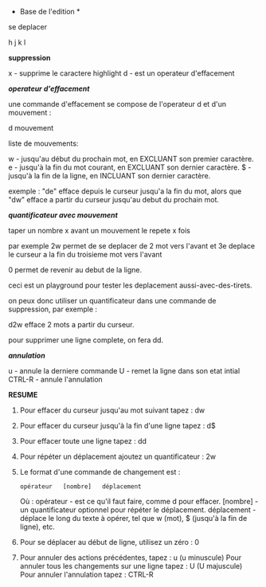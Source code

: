 * Base de l'edition *

se deplacer

h j k l

**suppression**

x - supprime le caractere highlight
d - est un operateur d'effacement

***operateur d'effacement***

une commande d'effacement se compose de l'operateur d et d'un mouvement :

d mouvement

liste de mouvements:

w - jusqu'au début du prochain mot, en EXCLUANT son premier caractère.
e - jusqu'à la fin du mot courant, en EXCLUANT son dernier caractère.
$ - jusqu'à la fin de la ligne, en INCLUANT son dernier caractère.

exemple : "de" efface depuis le curseur jusqu'a la fin du mot, alors que "dw" efface a partir du curseur jusqu'au debut du prochain mot.

***quantificateur avec mouvement***

taper un nombre x avant un mouvement le repete x fois

par exemple 2w permet de se deplacer de 2 mot vers l'avant et 3e deplace le curseur a la fin du troisieme mot vers l'avant

0 permet de revenir au debut de la ligne.

ceci est un playground pour tester les deplacement aussi-avec-des-tirets.

on peux donc utiliser un quantificateur dans une commande de suppression, par exemple :

d2w efface 2 mots a partir du curseur.

pour supprimer une ligne complete, on fera dd.

***annulation***

u - annule la derniere commande
U - remet la ligne dans son etat intial
CTRL-R - annule l'annulation

**RESUME**

1. Pour effacer du curseur jusqu'au mot suivant tapez :         dw

2. Pour effacer du curseur jusqu'à la fin d'une ligne tapez :   d$

3. Pour effacer toute une ligne tapez :                         dd

4. Pour répéter un déplacement ajoutez un quantificateur :      2w

5. Le format d'une commande de changement est :

       opérateur   [nombre]   déplacement

     Où :
       opérateur   - est ce qu'il faut faire, comme  d  pour effacer.
       [nombre]    - un quantificateur optionnel pour répéter le déplacement.
       déplacement - déplace le long du texte à opérer, tel que  w  (mot),
                     $ (jusqu'à la fin de ligne), etc.

6. Pour se déplacer au début de ligne, utilisez un zéro :  0

5. Pour annuler des actions précédentes, tapez :            u (u minuscule)
     Pour annuler tous les changements sur une ligne tapez :  U (U majuscule)
     Pour annuler l'annulation tapez :                        CTRL-R
